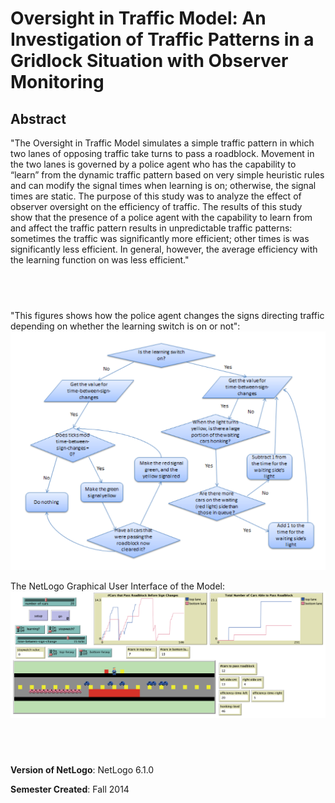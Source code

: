 # Oversight in Traffic Model: An Investigation of Traffic Patterns in a Gridlock Situation with Observer Monitoring


## Abstract

"The Oversight in Traffic Model simulates a simple traffic pattern in which two lanes of opposing traffic take turns to pass a roadblock. Movement in the two lanes is governed by a police agent who has the capability to “learn” from the dynamic traffic pattern based on very simple heuristic rules and can modify the signal times when learning is on; otherwise, the signal times are static. The purpose of this study was to analyze the effect of observer oversight on the efficiency of traffic. The results of this study show that the presence of a police agent with the capability to learn from and affect the traffic pattern results in unpredictable traffic patterns: sometimes the traffic was significantly more efficient; other times is was significantly less efficient. In general, however, the average efficiency with the learning function on was less efficient."

## &nbsp;
"This figures shows how the police agent changes the signs directing traffic depending on whether the learning switch is on or not":
![learning](Learning.png)

The NetLogo Graphical User Interface of the Model: 
![The NetLogo Graphical User Interface](GUI.png)

## &nbsp;

**Version of NetLogo**: NetLogo 6.1.0

**Semester Created**: Fall 2014

